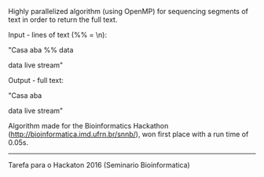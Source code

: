 Highly parallelized algorithm (using OpenMP) for sequencing segments of text in order to return the full text.

Input - lines of text (%% = \n):

"Casa aba %% data

data live stream"



Output - full text:

"Casa aba

data live stream"

Algorithm made for the Bioinformatics Hackathon (http://bioinformatica.imd.ufrn.br/snnb/), won first place with a run time of 0.05s.

----------------------------------------

Tarefa para o Hackaton 2016 (Seminario Bioinformatica)
